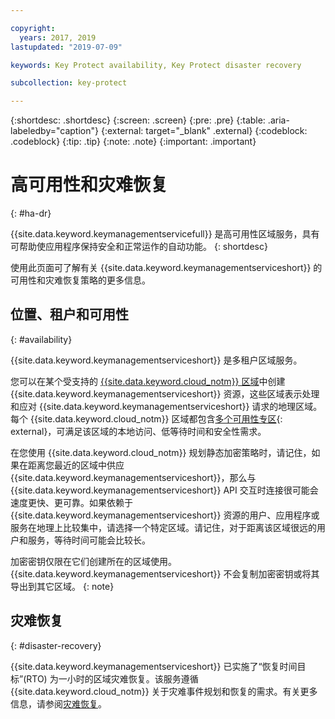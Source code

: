 ```yaml
---

copyright:
  years: 2017, 2019
lastupdated: "2019-07-09"

keywords: Key Protect availability, Key Protect disaster recovery

subcollection: key-protect

---
```


{:shortdesc: .shortdesc}
{:screen: .screen}
{:pre: .pre}
{:table: .aria-labeledby="caption"}
{:external: target="_blank" .external}
{:codeblock: .codeblock}
{:tip: .tip}
{:note: .note}
{:important: .important}

# 高可用性和灾难恢复
{: #ha-dr}

{{site.data.keyword.keymanagementservicefull}} 是高可用性区域服务，具有可帮助使应用程序保持安全和正常运作的自动功能。
{: shortdesc}

使用此页面可了解有关 {{site.data.keyword.keymanagementserviceshort}} 的可用性和灾难恢复策略的更多信息。

## 位置、租户和可用性
{: #availability}

{{site.data.keyword.keymanagementserviceshort}} 是多租户区域服务。 

您可以在某个受支持的 [{{site.data.keyword.cloud_notm}} 区域](/docs/services/key-protect?topic=key-protect-regions#regions)中创建 {{site.data.keyword.keymanagementserviceshort}} 资源，这些区域表示处理和应对 {{site.data.keyword.keymanagementserviceshort}} 请求的地理区域。每个 {{site.data.keyword.cloud_notm}} 区域都包含[多个可用性专区](https://www.ibm.com/blogs/bluemix/2018/06/expansion-availability-zones-global-regions/){: external}，可满足该区域的本地访问、低等待时间和安全性需求。

在您使用 {{site.data.keyword.cloud_notm}} 规划静态加密策略时，请记住，如果在距离您最近的区域中供应 {{site.data.keyword.keymanagementserviceshort}}，那么与 {{site.data.keyword.keymanagementserviceshort}} API 交互时连接很可能会速度更快、更可靠。如果依赖于 {{site.data.keyword.keymanagementserviceshort}} 资源的用户、应用程序或服务在地理上比较集中，请选择一个特定区域。请记住，对于距离该区域很远的用户和服务，等待时间可能会比较长。 

加密密钥仅限在它们创建所在的区域使用。{{site.data.keyword.keymanagementserviceshort}} 不会复制加密密钥或将其导出到其它区域。
{: note}

## 灾难恢复
{: #disaster-recovery}

{{site.data.keyword.keymanagementserviceshort}} 已实施了“恢复时间目标”(RTO) 为一小时的区域灾难恢复。该服务遵循 {{site.data.keyword.cloud_notm}} 关于灾难事件规划和恢复的需求。有关更多信息，请参阅[灾难恢复](/docs/overview?topic=overview-zero-downtime#disaster-recovery)。


